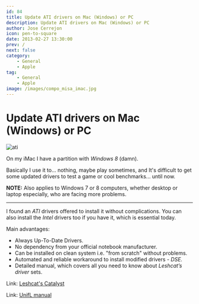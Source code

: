 ```yaml
---
id: 84
title: Update ATI drivers on Mac (Windows) or PC
description: Update ATI drivers on Mac (Windows) or PC
author: Jose Cerrejon
icon: pen-to-square
date: 2013-02-27 13:30:00
prev: /
next: false
category:
    - General
    - Apple
tag:
    - General
    - Apple
image: /images/compo_misa_imac.jpg
---
```


# Update ATI drivers on Mac (Windows) or PC

![ati](/images/compo_misa_imac.jpg)

On my iMac I have a partition with _Windows 8_ (damn).

Basically I use it to... nothing, maybe play sometimes, and It's difficult to get some updated drivers to test a game or cool benchmarks... until now.

**NOTE:** Also applies to Windows 7 or 8 computers, whether desktop or laptop especially, who are facing more problems.

---

I found an _ATI_ drivers offered to install it without complications. You can also install the _Intel_ drivers too if you have it, which is essential today.

Main advantages:

-   Always Up-To-Date Drivers.
-   No dependency from your official notebook manufacturer.
-   Can be installed on clean system i.e. "from scratch" without problems.
-   Automated and reliable workaround to install modified drivers - _DSE._
-   Detailed manual, which covers all you need to know about _Leshcat’s driver_ sets.

Link: [Leshcat's Catalyst](https://leshcatlabs.net)

Link: [UnifL manual](https://leshcatlabs.net/manual/)
